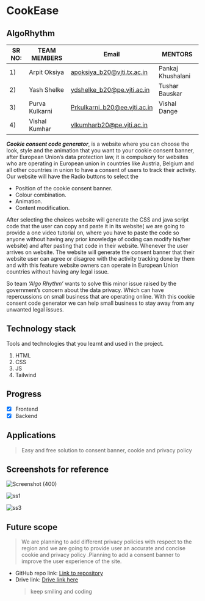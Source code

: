 # CookEase

## AlgoRhythm

| SR NO: | TEAM MEMBERS   | Email                        | MENTORS           |
| ------ | -------------- | ---------------------------- | ----------------- |
| 1)     | Arpit Oksiya   | apoksiya_b20@vjti.tx.ac.in   | Pankaj Khushalani |
| 2)     | Yash Shelke    | ydshelke_b20@pe.vjti.ac.in   | Tushar Bauskar    |
| 3)     | Purva Kulkarni | Prkulkarni_b20@ee.vjti.ac.in | Vishal Dange      |
| 4)     | Vishal Kumhar  | vlkumharb20@pe.vjti.ac.in    |

_**Cookie consent code generator**_, is a website where you can choose the look, style and the animation that you want to your cookie consent banner, after European Union’s data protection law, it is compulsory for websites who are operating in European union in countries like Austria, Belgium and all other countries in union to have a consent of users to track their activity. Our website will have the Radio buttons to select the

- Position of the cookie consent banner.
- Colour combination.
- Animation.
- Content modification.

After selecting the choices website will generate the
CSS and java script code that the user can copy and paste it in its website( we are going to provide a one video tutorial on, where you have to paste the code so anyone without having any prior knowledge of coding can modify his/her website) and after pasting that code in their website. Whenever the user arrives on website. The website will generate the consent banner that their website user can agree or disagree with the activity tracking done by them and with this feature website owners can operate in European Union countries without having any legal issue.

So team _‘Algo Rhythm’_ wants to solve this minor issue raised by the government’s concern about the data privacy. Which can have repercussions on small business that are operating online. With this cookie consent code generator we can help small business to stay away from any unwanted legal issues.

## Technology stack

Tools and technologies that you learnt and used in the project.

1. HTML
2. CSS
3. JS
4. Tailwind

## Progress

- [x] Frontend
- [x] Backend

## Applications

> Easy and free solution to consent banner, cookie and privacy policy

## Screenshots for reference
![Screenshot (400)](https://user-images.githubusercontent.com/90513877/150406953-da19ea85-a4ad-4e47-956b-2f6800b537a2.png)

![ss1](https://user-images.githubusercontent.com/90513877/150407603-53ec71a5-e6de-498d-afed-1897ace2baf5.png)

![ss3](https://user-images.githubusercontent.com/90513877/150407911-c13c18ed-a7bd-472d-a8c1-32c2c80f1a84.png)

## Future scope

> We are planning to add different privacy policies with respect to the region and we are going to provide user an accurate and concise cookie and privacy policy .Planning to add a consent banner to improve the user experience of the site.

- GitHub repo link: [Link to repository](https://github.com/selfserver/CookEase)
- Drive link: [Drive link here](https://drive.google.com/drive/folders/1SRbIRZLnxR7JOcB10NyXK-GesU4FLGug)
  > keep smiling and coding

